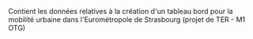 Contient les données relatives à la création d'un tableau bord pour la mobilité urbaine dans l'Eurométropole de Strasbourg (projet de TER - M1 OTG)
